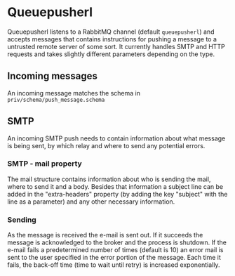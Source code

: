 # Queuepusherl

Queuepusherl listens to a RabbitMQ channel (default `queuepusherl`) and accepts messages that
contains instructions for pushing a message to a untrusted remote server of some sort. It currently
handles SMTP and HTTP requests and takes slightly different parameters depending on the type.

## Incoming messages

An incoming message matches the schema in `priv/schema/push_message.schema`

## SMTP

An incoming SMTP push needs to contain information about what message is being sent, by which relay
and where to send any potential errors.

### SMTP - mail property

The mail structure contains information about who is sending the mail, where to send it and a body.
Besides that information a subject line can be added in the "extra-headers" property (by adding the
key "subject" with the line as a parameter) and any other necessary information.

### Sending

As the message is received the e-mail is sent out. If it succeeds the message is acknowledged to the
broker and the process is shutdown. If the e-mail fails a predetermined number of times (default is
10) an error mail is sent to the user specified in the error portion of the message. Each time it
fails, the back-off time (time to wait until retry) is increased exponentially.


